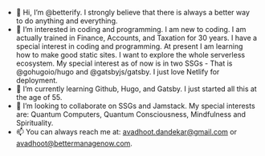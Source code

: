 - 👋 Hi, I’m @betterify. I strongly believe that there is always a better way to do anything and everything. 
- 👀 I’m interested in coding and programming. I am new to coding. I am actually trained in Finance, Accounts, and Taxation for 30 years. I have a special interest in coding and programming. At present I am learning how to make good static sites. I want to explore the whole serverless ecosystem. My special interest as of now is in two SSGs - That is @gohugoio/hugo and @gatsbyjs/gatsby. I just love Netlify for deployment.
- 🌱 I’m currently learning Github, Hugo, and Gatsby. I just started all this at the age of 55.
- 💞️ I’m looking to collaborate on SSGs and Jamstack. My special interests are: Quantum Computers, Quantum Consciousness, Mindfulness and Spirituality.
- 📫 You can always reach me at: avadhoot.dandekar@gmail.com or avadhoot@bettermanagenow.com.

<!---
betterify/betterify is a ✨ special ✨ repository because its `README.md` (this file) appears on your GitHub profile.
You can click the Preview link to take a look at your changes.
--->
